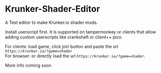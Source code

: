 # Krunker-Shader-Editor
A Text editor to make Krunker.io shader mods.

Install userscript first. It is supported on tampermonkey or clients that allow adding custom userscripts like crankshaft or client++ pico.

For clients: load game, click join button and paste the url `https://krunker.io/?game=shader` <br>
For browser: or directly load the url `https://krunker.io/?game=shader`.

More info coming soon
